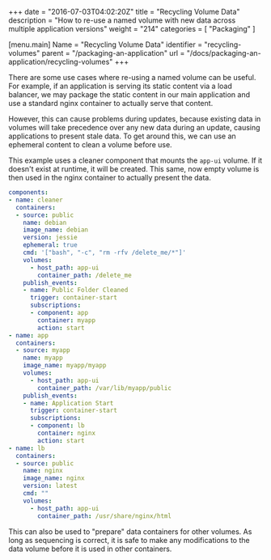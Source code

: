 +++
date = "2016-07-03T04:02:20Z"
title = "Recycling Volume Data"
description = "How to re-use a named volume with new data across multiple application versions"
weight = "214"
categories = [ "Packaging" ]

[menu.main]
Name       = "Recycling Volume Data"
identifier = "recycling-volumes"
parent     = "/packaging-an-application"
url        = "/docs/packaging-an-application/recycling-volumes"
+++

There are some use cases where re-using a named volume can be useful. For example, if an application is serving its static content via a load balancer, we may package the static content in our main application and use a standard nginx container to actually serve that content.

However, this can cause problems during updates, because existing data in volumes will take precedence over any new data during an update, causing applications to present stale data. To get around this, we can use an ephemeral content to clean a volume before use.

This example uses a cleaner component that mounts the `app-ui` volume. If it doesn't exist at runtime, it will be created. This same, now empty volume is then used in the nginx container to actually present the data. 

```yml
components:
- name: cleaner
  containers:
  - source: public
    name: debian
    image_name: debian
    version: jessie
    ephemeral: true
    cmd: '["bash", "-c", "rm -rfv /delete_me/*"]'
    volumes:
      - host_path: app-ui
        container_path: /delete_me
    publish_events:
    - name: Public Folder Cleaned
      trigger: container-start
      subscriptions:
      - component: app
        container: myapp
        action: start
- name: app
  containers:
  - source: myapp
    name: myapp
    image_name: myapp/myapp
    volumes:
      - host_path: app-ui
        container_path: /var/lib/myapp/public
    publish_events:
    - name: Application Start
      trigger: container-start
      subscriptions:
      - component: lb
        container: nginx
        action: start
- name: lb
  containers:
  - source: public
    name: nginx
    image_name: nginx
    version: latest
    cmd: ""
    volumes:
      - host_path: app-ui
        container_path: /usr/share/nginx/html
```

This can also be used to "prepare" data containers for other volumes. As long as sequencing is correct, it is safe to make any modifications to the data volume before it is used in other containers.